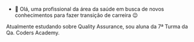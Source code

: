 - 👋 Olá, uma profissional da área da saúde em busca de novos conhecimentos para fazer transição de carreira 😉

Atualmente estudando sobre Quality Assurance, sou aluna da 7ª Turma da Qa. Coders Academy.
<!---
francineakemi/francineakemi is a ✨ special ✨ repository because its `README.md` (this file) appears on your GitHub profile.
You can click the Preview link to take a look at your changes.
--->
